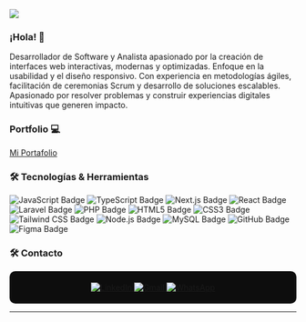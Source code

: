 ![](https://github.com/YedyDevx/YedyxDev/blob/main/BANNER3.png)

### ¡Hola! 👋  
Desarrollador de Software y Analista apasionado por la creación de interfaces web interactivas, modernas y optimizadas. Enfoque en la usabilidad y el diseño responsivo. Con experiencia en metodologías ágiles, facilitación de ceremonias Scrum y desarrollo de soluciones escalables. Apasionado por resolver problemas y construir experiencias digitales intuitivas que generen impacto.

### Portfolio 💻  
[Mi Portafolio](https://yedy-devx.vercel.app/) 

### 🛠️ Tecnologías & Herramientas  
![JavaScript Badge](https://img.shields.io/badge/JavaScript-F7DF1E?logo=javascript&logoColor=000&style=flat) ![TypeScript Badge](https://img.shields.io/badge/TypeScript-3178C6?logo=typescript&logoColor=fff&style=flat) ![Next.js Badge](https://img.shields.io/badge/Next.js-000?logo=nextdotjs&logoColor=fff&style=flat) ![React Badge](https://img.shields.io/badge/React-61DAFB?logo=react&logoColor=000&style=flat) ![Laravel Badge](https://img.shields.io/badge/Laravel-FF2D20?logo=laravel&logoColor=fff&style=flat) ![PHP Badge](https://img.shields.io/badge/PHP-777BB4?logo=php&logoColor=fff&style=flat) ![HTML5 Badge](https://img.shields.io/badge/HTML5-E34F26?logo=html5&logoColor=fff&style=flat) ![CSS3 Badge](https://img.shields.io/badge/CSS3-1572B6?logo=css3&logoColor=fff&style=flat) ![Tailwind CSS Badge](https://img.shields.io/badge/Tailwind%20CSS-06B6D4?logo=tailwindcss&logoColor=fff&style=flat) ![Node.js Badge](https://img.shields.io/badge/Node.js-393?logo=nodedotjs&logoColor=fff&style=flat)  ![MySQL Badge](https://img.shields.io/badge/MySQL-4479A1?logo=mysql&logoColor=fff&style=flat)  ![GitHub Badge](https://img.shields.io/badge/GitHub-181717?logo=github&logoColor=fff&style=flat) ![Figma Badge](https://img.shields.io/badge/Figma-F24E1E?logo=figma&logoColor=fff&style=flat)  

### 🛠️ Contacto  
<div align="center" style="background-color: #0d0d0d; padding: 20px; border-radius: 10px;">
  <a href="https://www.linkedin.com/in/yedixon-ramones-5297b1277/" target="_blank">
    <img src="https://img.shields.io/badge/LinkedIn-0A66C2?style=for-the-badge&logo=linkedin&logoColor=white" alt="LinkedIn" />
  </a>
  <a href="mailto:yedixonjrf@gmail.com" target="_blank">
    <img src="https://img.shields.io/badge/Gmail-EA4335?style=for-the-badge&logo=gmail&logoColor=white" alt="Gmail" />
  </a>
  <a href="https://wa.me/573017317519" target="_blank">
    <img src="https://img.shields.io/badge/WhatsApp-25D366?style=for-the-badge&logo=whatsapp&logoColor=white" alt="WhatsApp" />
  </a>
</div>

---
